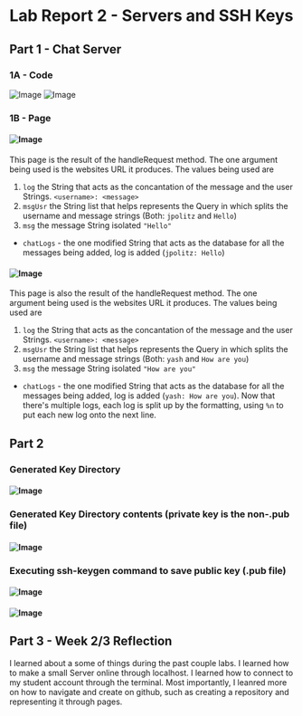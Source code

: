 # Lab Report 2 - Servers and SSH Keys
## Part 1 - Chat Server
### 1A - Code
![Image](https://bryab-edu.github.io/cse15l-lab-reports/report2files/codeShot1.PNG)
![Image](https://bryab-edu.github.io/cse15l-lab-reports/report2files/codeShot2.PNG)
### 1B - Page
#### ![Image](https://bryab-edu.github.io/cse15l-lab-reports/report2files/pageShot1.PNG)
This page is the result of the handleRequest method. The one argument being used is the websites URL it produces. The values being used are
1. `log` the String that acts as the concantation of the message and the user Strings. `<username>: <message>`
2. `msgUsr` the String list that helps represents the Query in which splits the username and message strings (Both: `jpolitz` and `Hello`)
3. `msg` the message String isolated `"Hello"`
- `chatLogs` - the one modified String that acts as the database for all the messages being added, log is added (`jpolitz: Hello`)
#### ![Image](https://bryab-edu.github.io/cse15l-lab-reports/report2files/pageShot2.PNG)
This page is also the result of the handleRequest method. The one argument being used is the websites URL it produces. The values being used are
1. `log` the String that acts as the concantation of the message and the user Strings. `<username>: <message>`
2. `msgUsr` the String list that helps represents the Query in which splits the username and message strings (Both: `yash` and `How are you`)
3. `msg` the message String isolated `"How are you"`
- `chatLogs` - the one modified String that acts as the database for all the messages being added, log is added (`yash: How are you`). Now that there's multiple logs, each log is split up by the formatting, using `%n` to put each new log onto the next line.
## Part 2
### Generated Key Directory
#### ![Image](https://bryab-edu.github.io/cse15l-lab-reports/report2files/terminalShot1.PNG)
### Generated Key Directory contents (private key is the non-.pub file)
#### ![Image](https://bryab-edu.github.io/cse15l-lab-reports/report2files/terminalShot4.PNG)
### Executing ssh-keygen command to save public key (.pub file)
#### ![Image](https://bryab-edu.github.io/cse15l-lab-reports/report2files/terminalShot2.PNG)
#### ![Image](https://bryab-edu.github.io/cse15l-lab-reports/report2files/terminalShot3.PNG)
## Part 3 - Week 2/3 Reflection
I learned about a some of things during the past couple labs. I learned how to make a small Server online through localhost. I learned how to connect to my student account through the terminal. Most importantly, I leanred more on how to navigate and create on github, such as creating a repository and representing it through pages. 
